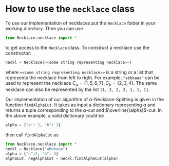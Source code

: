 # How to use the `necklace` class
To use our implementation of necklaces put the `Necklace` folder in your working directory.
Then you can use 
```python
from Necklace.necklace import *
```
to get access to the `Necklace` class.
To construct a necklace use the constructor:
```python
neckl = Necklace(<<some string representing necklace>>)
```
where ```<<some string representing necklace>>``` is a string or a list that represents the necklace from left to right.
For example, ```"abbbaaa"``` can be used to represent the necklace $C_a = \{1,5,6,7\}, C_b = \{2, 3, 4\}$.
The same necklace can also be represented by the list ```[1, 2, 2, 2, 1, 1, 1]```.

Our implementation of our algorithm of $\alpha$-Necklace-Splitting is given in the function `findAlphaCut`.
It takes as input a dictionary representing $\alpha$ and returns a tuple corresponding to the $\alpha$-cut and $\overline{\alpha}$-cut.
In the above example, a valid dictionary could be
```python
alpha = {"a": 2, "b": 3}
```
then call `findAlphaCut` as 
```python
from Necklace.necklace import *
neckl = Necklace("abbbaaa")
alpha = {"a":2, "b": 3}
alphaCut, negAlphaCut = neckl.findAlphaCut(alpha)
```